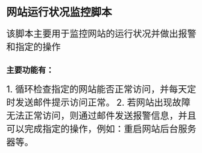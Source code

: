 # 网站运行状况监控脚本

<font size=5>该脚本主要用于监控网站的运行状况并做出报警和指定的操作</font>

## 主要功能有：
<font size=5>1. 循环检查指定的网站能否正常访问，并每天定时发送邮件提示访问正常。</font>
<font size=5>2. 若网站出现故障无法正常访问，则通过邮件发送报警信息，并且可以完成指定的操作，例如：重启网站后台服务器等。</font>